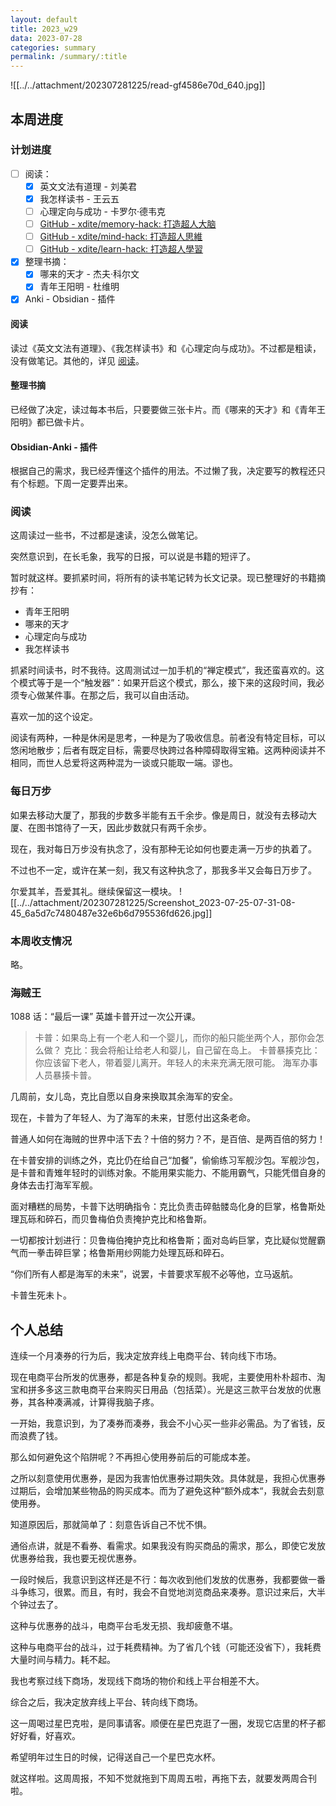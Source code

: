 ```yaml
---
layout: default
title: 2023_w29
data: 2023-07-28
categories: summary
permalink: /summary/:title
---
```


![[../../attachment/202307281225/read-gf4586e70d_640.jpg]]

## 本周进度

### 计划进度

- [ ] 阅读：
    - [x] 英文文法有道理 - 刘美君
    - [x] 我怎样读书 - 王云五
    - [ ] 心理定向与成功 - 卡罗尔·德韦克
    - [ ] [GitHub - xdite/memory-hack: 打造超人大脑](https://github.com/xdite/memory-hack)
    - [ ] [GitHub - xdite/mind-hack: 打造超人思維](https://github.com/xdite/mind-hack)
    - [ ] [GitHub - xdite/learn-hack: 打造超人學習](https://github.com/xdite/learn-hack)
- [x] 整理书摘：
    - [x] 哪来的天才 - 杰夫·科尔文
    - [x] 青年王阳明 - 杜维明
- [x] Anki - Obsidian - 插件

#### 阅读

读过《英文文法有道理》、《我怎样读书》和《心理定向与成功》。不过都是粗读，没有做笔记。其他的，详见 [阅读](app://obsidian.md/index.html#%E9%98%85%E8%AF%BB)。

#### 整理书摘

已经做了决定，读过每本书后，只要要做三张卡片。而《哪来的天才》和《青年王阳明》都已做卡片。

#### Obsidian-Anki - 插件

根据自己的需求，我已经弄懂这个插件的用法。不过懒了我，决定要写的教程还只有个标题。下周一定要弄出来。

### 阅读

这周读过一些书，不过都是速读，没怎么做笔记。

突然意识到，在长毛象，我写的日报，可以说是书籍的短评了。

暂时就这样。要抓紧时间，将所有的读书笔记转为长文记录。现已整理好的书籍摘抄有：

- 青年王阳明
- 哪来的天才
- 心理定向与成功
- 我怎样读书

抓紧时间读书，时不我待。这周测试过一加手机的“禅定模式”，我还蛮喜欢的。这个模式等于是一个“触发器”：如果开启这个模式，那么，接下来的这段时间，我必须专心做某件事。在那之后，我可以自由活动。

喜欢一加的这个设定。

阅读有两种，一种是休闲是思考，一种是为了吸收信息。前者没有特定目标，可以悠闲地散步；后者有既定目标，需要尽快跨过各种障碍取得宝箱。这两种阅读并不相同，而世人总爱将这两种混为一谈或只能取一端。谬也。

### 每日万步

如果去移动大厦了，那我的步数多半能有五千余步。像是周日，就没有去移动大厦、在图书馆待了一天，因此步数就只有两千余步。

现在，我对每日万步没有执念了，没有那种无论如何也要走满一万步的执着了。

不过也不一定，或许在某一刻，我又有这种执念了，那我多半又会每日万步了。

尔爱其羊，吾爱其礼。继续保留这一模块。
![[../../attachment/202307281225/Screenshot_2023-07-25-07-31-08-45_6a5d7c7480487e32e6b6d795536fd626.jpg]]


### 本周收支情况

略。



### 海贼王

1088 话：“最后一课” 英雄卡普开过一次公开课。

> 卡普：如果岛上有一个老人和一个婴儿，而你的船只能坐两个人，那你会怎么做？ 克比：我会将船让给老人和婴儿，自己留在岛上。 卡普暴揍克比：你应该留下老人，带着婴儿离开。年轻人的未来充满无限可能。 海军办事人员暴揍卡普。

几周前，女儿岛，克比自愿以自身来换取其余海军的安全。

现在，卡普为了年轻人、为了海军的未来，甘愿付出这条老命。

普通人如何在海贼的世界中活下去？十倍的努力？不，是百倍、是两百倍的努力！

在卡普安排的训练之外，克比仍在给自己“加餐”，偷偷练习军舰沙包。军舰沙包，是卡普和青雉年轻时的训练对象。不能用果实能力、不能用霸气，只能凭借自身的身体去击打海军军舰。

面对糟糕的局势，卡普下达明确指令：克比负责击碎骷髅岛化身的巨掌，格鲁斯处理瓦砾和碎石，而贝鲁梅伯负责掩护克比和格鲁斯。

一切都按计划进行：贝鲁梅伯掩护克比和格鲁斯；面对岛屿巨掌，克比疑似觉醒霸气而一拳击碎巨掌；格鲁斯用纱网能力处理瓦砾和碎石。

“你们所有人都是海军的未来”，说罢，卡普要求军舰不必等他，立马返航。

卡普生死未卜。

## 个人总结

连续一个月凑券的行为后，我决定放弃线上电商平台、转向线下市场。

现在电商平台所发的优惠券，都是各种复杂的规则。我呢，主要使用朴朴超市、淘宝和拼多多这三款电商平台来购买日用品（包括菜）。光是这三款平台发放的优惠券，其各种凑满减，计算得我脑子疼。

一开始，我意识到，为了凑券而凑券，我会不小心买一些非必需品。为了省钱，反而浪费了钱。

那么如何避免这个陷阱呢？不再担心使用券前后的可能成本差。

之所以刻意使用优惠券，是因为我害怕优惠券过期失效。具体就是，我担心优惠券过期后，会增加某些物品的购买成本。而为了避免这种“额外成本“，我就会去刻意使用券。

知道原因后，那就简单了：刻意告诉自己不忧不惧。

通俗点讲，就是不看券、看需求。如果我没有购买商品的需求，那么，即使它发放优惠券给我，我也要无视优惠券。

一段时候后，我意识到这样还是不行：每次收到他们发放的优惠券，我都要做一番斗争练习，很累。而且，有时，我会不自觉地浏览商品来凑券。意识过来后，大半个钟过去了。

这种与优惠券的战斗，电商平台毛发无损、我却疲惫不堪。

这种与电商平台的战斗，过于耗费精神。为了省几个钱（可能还没省下），我耗费大量时间与精力。耗不起。

我也考察过线下商场，发现线下商场的物价和线上平台相差不大。

综合之后，我决定放弃线上平台、转向线下商场。

这一周喝过星巴克啦，是同事请客。顺便在星巴克逛了一圈，发现它店里的杯子都好好看，好喜欢。

希望明年过生日的时候，记得送自己一个星巴克水杯。

就这样啦。这周周报，不知不觉就拖到下周周五啦，再拖下去，就要发两周合刊啦。